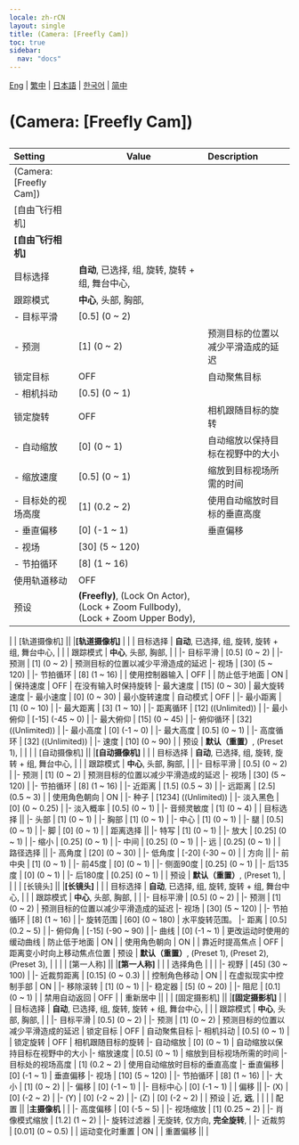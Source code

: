 ```yaml
---
locale: zh-rCN
layout: single
title: (Camera: [Freefly Cam])
toc: true
sidebar:
  nav: "docs"
---
```

[Eng](/dancexr/menu/2025.4/scene/motion_select) | [繁中](/tw/dancexr/menu/2025.4/scene/motion_select) | [日本語](/jp/dancexr/menu/2025.4/scene/motion_select) | [한국어](/kr/dancexr/menu/2025.4/scene/motion_select) | [简中](/zh/dancexr/menu/2025.4/scene/motion_select)

# (Camera: [Freefly Cam])

## 

| Setting | Value | Description |
| :--- | --- | :--- |
| (Camera: [Freefly Cam]) || 
| [自由飞行相机] || 
|**[自由飞行相机]** | | 
| 目标选择 | **自动**, 已选择, 组, 旋转, 旋转 + 组, 舞台中心,  |  |
| 跟踪模式 | **中心**, 头部, 胸部,  |  |
|- 目标平滑 | [0.5] (0 ~ 2) | 
|- 预测 | [1] (0 ~ 2) | 预测目标的位置以减少平滑造成的延迟
| 锁定目标 | OFF | 自动聚焦目标
|- 相机抖动 | [0.5] (0 ~ 1) | 
| 锁定旋转 | OFF | 相机跟随目标的旋转
|- 自动缩放 | [0] (0 ~ 1) | 自动缩放以保持目标在视野中的大小
|- 缩放速度 | [0.5] (0 ~ 1) | 缩放到目标视场所需的时间
|- 目标处的视场高度 | [1] (0.2 ~ 2) | 使用自动缩放时目标的垂直高度
|- 垂直偏移 | [0] (-1 ~ 1) | 垂直偏移
|- 视场 | [30] (5 ~ 120) | 
|- 节拍循环 | [8] (1 ~ 16) | 
| 使用轨道移动 | OFF | 
| 预设 | **(Freefly)**, (Lock On Actor), (Lock + Zoom Fullbody), (Lock + Zoom Upper Body),  |  |
|
| [轨道摄像机] || 
|**[轨道摄像机]** | | 
| 目标选择 | **自动**, 已选择, 组, 旋转, 旋转 + 组, 舞台中心,  |  |
| 跟踪模式 | **中心**, 头部, 胸部,  |  |
|- 目标平滑 | [0.5] (0 ~ 2) | 
|- 预测 | [1] (0 ~ 2) | 预测目标的位置以减少平滑造成的延迟
|- 视场 | [30] (5 ~ 120) | 
|- 节拍循环 | [8] (1 ~ 16) | 
| 使用控制器输入 | OFF | 
| 防止低于地面 | ON | 
| 保持速度 | OFF | 在没有输入时保持旋转
|- 最大速度 | [15] (0 ~ 30) | 最大旋转速度
|- 最小速度 | [0] (0 ~ 30) | 最小旋转速度
| 自动模式 | OFF | 
|- 最小距离 | [1] (0 ~ 10) | 
|- 最大距离 | [3] (1 ~ 10) | 
|- 距离循环 | [12] ((Unlimited)) | 
|- 最小俯仰 | [-15] (-45 ~ 0) | 
|- 最大俯仰 | [15] (0 ~ 45) | 
|- 俯仰循环 | [32] ((Unlimited)) | 
|- 最小高度 | [0] (-1 ~ 0) | 
|- 最大高度 | [0.5] (0 ~ 1) | 
|- 高度循环 | [32] ((Unlimited)) | 
|- 速度 | [10] (0 ~ 90) | 
| 预设 | **默认（重置）**, (Preset 1),  |  |
|
| [自动摄像机] || 
|**[自动摄像机]** | | 
| 目标选择 | **自动**, 已选择, 组, 旋转, 旋转 + 组, 舞台中心,  |  |
| 跟踪模式 | **中心**, 头部, 胸部,  |  |
|- 目标平滑 | [0.5] (0 ~ 2) | 
|- 预测 | [1] (0 ~ 2) | 预测目标的位置以减少平滑造成的延迟
|- 视场 | [30] (5 ~ 120) | 
|- 节拍循环 | [8] (1 ~ 16) | 
|- 近距离 | [1.5] (0.5 ~ 3) | 
|- 远距离 | [2.5] (0.5 ~ 3) | 
| 使用角色朝向 | ON | 
|- 种子 | [1234] ((Unlimited)) | 
|- 淡入黑色 | [0] (0 ~ 0.25) | 
|- 淡入概率 | [0.5] (0 ~ 1) | 
|- 音频灵敏度 | [1] (0 ~ 4) | 
| 目标选择 || 
|- 头部 | [1] (0 ~ 1) | 
|- 胸部 | [1] (0 ~ 1) | 
|- 中心 | [1] (0 ~ 1) | 
|- 腿 | [0.5] (0 ~ 1) | 
|- 脚 | [0] (0 ~ 1) | 
| 距离选择 || 
|- 特写 | [1] (0 ~ 1) | 
|- 放大 | [0.25] (0 ~ 1) | 
|- 缩小 | [0.25] (0 ~ 1) | 
|- 中间 | [0.25] (0 ~ 1) | 
|- 远 | [0.25] (0 ~ 1) | 
| 路径选择 || 
|- 高角度 | [20] (0 ~ 30) | 
|- 低角度 | [-20] (-30 ~ 0) | 
| 方向 || 
|- 前中央 | [1] (0 ~ 1) | 
|- 前45度 | [0] (0 ~ 1) | 
|- 侧面90度 | [0.25] (0 ~ 1) | 
|- 后135度 | [0] (0 ~ 1) | 
|- 后180度 | [0.25] (0 ~ 1) | 
| 预设 | **默认（重置）**, (Preset 1),  |  |
|
| [长镜头] || 
|**[长镜头]** | | 
| 目标选择 | **自动**, 已选择, 组, 旋转, 旋转 + 组, 舞台中心,  |  |
| 跟踪模式 | **中心**, 头部, 胸部,  |  |
|- 目标平滑 | [0.5] (0 ~ 2) | 
|- 预测 | [1] (0 ~ 2) | 预测目标的位置以减少平滑造成的延迟
|- 视场 | [30] (5 ~ 120) | 
|- 节拍循环 | [8] (1 ~ 16) | 
|- 旋转范围 | [60] (0 ~ 180) | 水平旋转范围。
|- 距离 | [0.5] (0.2 ~ 5) | 
|- 俯仰角 | [-15] (-90 ~ 90) | 
|- 曲线 | [0] (-1 ~ 1) | 更改运动时使用的缓动曲线
| 防止低于地面 | ON | 
| 使用角色朝向 | ON | 
| 靠近时提高焦点 | OFF | 距离变小时向上移动焦点位置
| 预设 | **默认（重置）**, (Preset 1), (Preset 2), (Preset 3),  |  |
|
| [第一人称] || 
|**[第一人称]** | | 
| 选择角色 |  |  |
|- 视野 | [45] (30 ~ 100) | 
|- 近裁剪距离 | [0.15] (0 ~ 0.3) | 
| 控制角色移动 | ON | 
| 在虚拟现实中控制手部 | ON | 
|- 移除滚转 | [1] (0 ~ 1) | 
|- 稳定器 | [5] (0 ~ 20) | 
|- 阻尼 | [0.1] (0 ~ 1) | 
| 禁用自动返回 | OFF | 
| 重新居中 || 
|
| [固定摄影机] || 
|**[固定摄影机]** | | 
| 目标选择 | **自动**, 已选择, 组, 旋转, 旋转 + 组, 舞台中心,  |  |
| 跟踪模式 | **中心**, 头部, 胸部,  |  |
|- 目标平滑 | [0.5] (0 ~ 2) | 
|- 预测 | [1] (0 ~ 2) | 预测目标的位置以减少平滑造成的延迟
| 锁定目标 | OFF | 自动聚焦目标
|- 相机抖动 | [0.5] (0 ~ 1) | 
| 锁定旋转 | OFF | 相机跟随目标的旋转
|- 自动缩放 | [0] (0 ~ 1) | 自动缩放以保持目标在视野中的大小
|- 缩放速度 | [0.5] (0 ~ 1) | 缩放到目标视场所需的时间
|- 目标处的视场高度 | [1] (0.2 ~ 2) | 使用自动缩放时目标的垂直高度
|- 垂直偏移 | [0] (-1 ~ 1) | 垂直偏移
|- 视场 | [10] (5 ~ 120) | 
|- 节拍循环 | [8] (1 ~ 16) | 
|- 大小 | [1] (0 ~ 2) | 
|- 偏移 | [0] (-1 ~ 1) | 
|- 目标中心 | [0] (-1 ~ 1) | 
| 偏移 || 
|- (X) | [0] (-2 ~ 2) | 
|- (Y) | [0] (-2 ~ 2) | 
|- (Z) | [0] (-2 ~ 2) | 
| 预设 | 近, **远**,  |  |
|
| 配置 || 
|**主摄像机** | | 
|- 高度偏移 | [0] (-5 ~ 5) | 
|- 视场缩放 | [1] (0.25 ~ 2) | 
|- 肖像模式缩放 | [1.2] (1 ~ 2) | 
|- 旋转过滤器 | 无旋转, 仅方向, **完全旋转**,  | 
|- 近裁剪 | [0.01] (0 ~ 0.5) | 
| 运动变化时重置 | ON | 
| 重置偏移 || 
|
